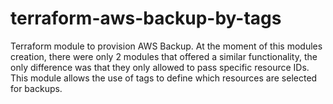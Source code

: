 # terraform-aws-backup-by-tags
Terraform module to provision AWS Backup. At the moment of this modules creation, there were only 2 modules that offered a similar functionality, the only difference was that they only allowed to pass specific resource IDs. This module allows the use of tags to define which resources are selected for backups.
